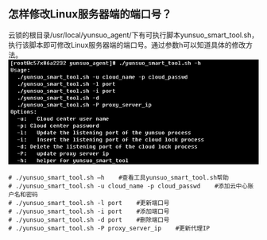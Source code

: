 ## 怎样修改Linux服务器端的端口号？

云锁的根目录/usr/local/yunsuo_agent/下有可执行脚本yunsuo_smart_tool.sh，执行该脚本即可修改Linux服务器端的端口号。通过参数h可以知道具体的修改方法。
![](/assets/修改端口号.png)
<pre><code># ./yunsuo_smart_tool.sh –h    #查看工具yunsuo_smart_tool.sh帮助
# ./yunsuo_smart_tool.sh -u cloud_name -p cloud_passwd    #添加云中心账户名和密码
# ./yunsuo_smart_tool.sh -l port    #更新端口号
# ./yunsuo_smart_tool.sh -i port    #添加端口号
# ./yunsuo_smart_tool.sh -d port    #删除端口号
# ./yunsuo_smart_tool.sh -P proxy_server_ip    #更新代理IP</code></pre>